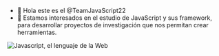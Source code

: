 
- 👋 Hola este es el @TeamJavaScript22
- 👀 Estamos interesados en el estudio de JavaScript y sus framework, para desarrollar proyectos de investigación que nos permitan crear herramientas.

![Javascript, el lenguaje de la Web](https://user-images.githubusercontent.com/103529602/163027377-df10f447-08f4-4545-b6f9-001141934829.png)

<!---
TeamJavaScript22/TeamJavaScript22 is a ✨ special ✨ repository because its `README.md` (this file) appears on your GitHub profile.
You can click the Preview link to take a look at your changes.
--->
